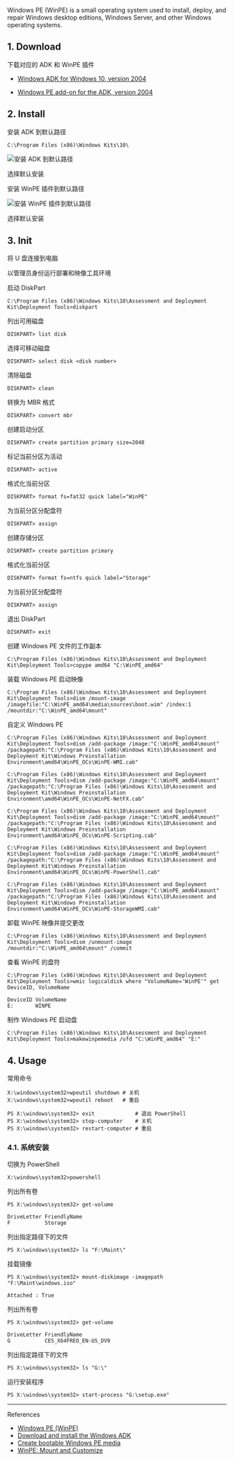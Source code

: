 Windows PE (WinPE) is a small operating system used to install, deploy, and repair Windows desktop editions, Windows Server, and other Windows operating systems.

## 1. Download

下载对应的 ADK 和 WinPE 插件

- [Windows ADK for Windows 10, version 2004](https://go.microsoft.com/fwlink/?linkid=2120254)

- [Windows PE add-on for the ADK, version 2004](https://go.microsoft.com/fwlink/?linkid=2120253)

## 2. Install

安装 ADK 到默认路径

```
C:\Program Files (x86)\Windows Kits\10\
```

![安装 ADK 到默认路径](./../../../../../image/Windows%20PE/%E5%AE%89%E8%A3%85%20ADK%20%E5%88%B0%E9%BB%98%E8%AE%A4%E8%B7%AF%E5%BE%84.png)

选择默认安装

安装 WinPE 插件到默认路径

![安装 WinPE 插件到默认路径](./../../../../../image/Windows%20PE/%E5%AE%89%E8%A3%85%20WinPE%20%E6%8F%92%E4%BB%B6%E5%88%B0%E9%BB%98%E8%AE%A4%E8%B7%AF%E5%BE%84.png)

选择默认安装

## 3. Init

将 U 盘连接到电脑

以管理员身份运行部署和映像工具环境

启动 DiskPart

```
C:\Program Files (x86)\Windows Kits\10\Assessment and Deployment Kit\Deployment Tools>diskpart
```

列出可用磁盘

```
DISKPART> list disk
```

选择可移动磁盘

```
DISKPART> select disk <disk number>
```

清除磁盘

```
DISKPART> clean
```

转换为 MBR 格式

```
DISKPART> convert mbr
```

创建启动分区

```
DISKPART> create partition primary size=2048
```

标记当前分区为活动

```
DISKPART> active
```

格式化当前分区

```
DISKPART> format fs=fat32 quick label="WinPE"
```

为当前分区分配盘符

```
DISKPART> assign
```

创建存储分区

```
DISKPART> create partition primary
```

格式化当前分区

```
DISKPART> format fs=ntfs quick label="Storage"
```

为当前分区分配盘符

```
DISKPART> assign
```

退出 DiskPart

```
DISKPART> exit
```

创建 Windows PE 文件的工作副本

```
C:\Program Files (x86)\Windows Kits\10\Assessment and Deployment Kit\Deployment Tools>copype amd64 "C:\WinPE_amd64"
```

装载 Windows PE 启动映像

```
C:\Program Files (x86)\Windows Kits\10\Assessment and Deployment Kit\Deployment Tools>dism /mount-image /imagefile:"C:\WinPE_amd64\media\sources\boot.wim" /index:1 /mountdir:"C:\WinPE_amd64\mount"
```

自定义 Windows PE

```
C:\Program Files (x86)\Windows Kits\10\Assessment and Deployment Kit\Deployment Tools>dism /add-package /image:"C:\WinPE_amd64\mount" /packagepath:"C:\Program Files (x86)\Windows Kits\10\Assessment and Deployment Kit\Windows Preinstallation Environment\amd64\WinPE_OCs\WinPE-WMI.cab"

C:\Program Files (x86)\Windows Kits\10\Assessment and Deployment Kit\Deployment Tools>dism /add-package /image:"C:\WinPE_amd64\mount" /packagepath:"C:\Program Files (x86)\Windows Kits\10\Assessment and Deployment Kit\Windows Preinstallation Environment\amd64\WinPE_OCs\WinPE-NetFX.cab"

C:\Program Files (x86)\Windows Kits\10\Assessment and Deployment Kit\Deployment Tools>dism /add-package /image:"C:\WinPE_amd64\mount" /packagepath:"C:\Program Files (x86)\Windows Kits\10\Assessment and Deployment Kit\Windows Preinstallation Environment\amd64\WinPE_OCs\WinPE-Scripting.cab"

C:\Program Files (x86)\Windows Kits\10\Assessment and Deployment Kit\Deployment Tools>dism /add-package /image:"C:\WinPE_amd64\mount" /packagepath:"C:\Program Files (x86)\Windows Kits\10\Assessment and Deployment Kit\Windows Preinstallation Environment\amd64\WinPE_OCs\WinPE-PowerShell.cab"

C:\Program Files (x86)\Windows Kits\10\Assessment and Deployment Kit\Deployment Tools>dism /add-package /image:"C:\WinPE_amd64\mount" /packagepath:"C:\Program Files (x86)\Windows Kits\10\Assessment and Deployment Kit\Windows Preinstallation Environment\amd64\WinPE_OCs\WinPE-StorageWMI.cab"
```

卸载 WinPE 映像并提交更改

```
C:\Program Files (x86)\Windows Kits\10\Assessment and Deployment Kit\Deployment Tools>dism /unmount-image /mountdir:"C:\WinPE_amd64\mount" /commit
```

查看 WinPE 的盘符

```
C:\Program Files (x86)\Windows Kits\10\Assessment and Deployment Kit\Deployment Tools>wmic logicaldisk where "VolumeName='WinPE'" get DeviceID, VolumeName
```

```
DeviceID VolumeName
E:       WINPE
```

制作 Windows PE 启动盘

```
C:\Program Files (x86)\Windows Kits\10\Assessment and Deployment Kit\Deployment Tools>makewinpemedia /ufd "C:\WinPE_amd64" "E:"
```

## 4. Usage

常用命令

```
X:\windows\system32>wpeutil shutdown # 关机
X:\windows\system32>wpeutil reboot   # 重启
```

```
PS X:\windows\system32> exit             # 退出 PowerShell
PS X:\windows\system32> stop-computer    # 关机
PS X:\windows\system32> restart-computer # 重启
```

### 4.1. 系统安装

切换为 PowerShell

```
X:\windows\system32>powershell
```

列出所有卷

```
PS X:\windows\system32> get-volume
```

```
DriveLetter FriendlyName
F           Storage
```

列出指定路径下的文件

```
PS X:\windows\system32> ls "F:\Maint\"
```

挂载镜像

```
PS X:\windows\system32> mount-diskimage -imagepath "F:\Maint\windows.iso"
```

```
Attached : True
```

列出所有卷

```
PS X:\windows\system32> get-volume
```

```
DriveLetter FriendlyName
G           CES_X64FREO_EN-US_DV9
```

列出指定路径下的文件

```
PS X:\windows\system32> ls "G:\"
```

运行安装程序

```
PS X:\windows\system32> start-process "G:\setup.exe"
```

---

References

- [Windows PE (WinPE)](https://learn.microsoft.com/en-us/windows-hardware/manufacture/desktop/winpe-intro?view=windows-11)
- [Download and install the Windows ADK](https://learn.microsoft.com/en-us/windows-hardware/get-started/adk-install#other-adk-downloads)
- [Create bootable Windows PE media](https://learn.microsoft.com/en-us/windows-hardware/manufacture/desktop/winpe-create-usb-bootable-drive?view=windows-11)
- [WinPE: Mount and Customize](https://learn.microsoft.com/en-us/windows-hardware/manufacture/desktop/winpe-mount-and-customize?view=windows-11)
